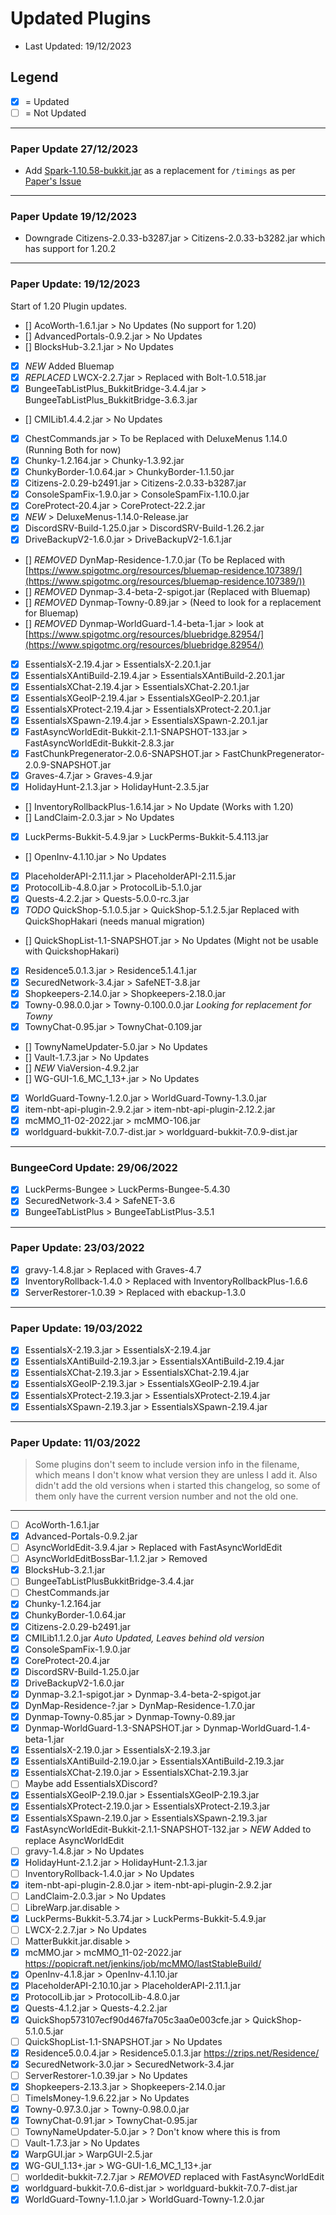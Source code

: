 # Updated Plugins

- Last Updated: 19/12/2023

## Legend

- [x] = Updated
- [ ] = Not Updated

* * *

### Paper Update 27/12/2023

- Add [Spark-1.10.58-bukkit.jar](https://spark.lucko.me/download) as a replacement for `/timings` as per [Paper's Issue](https://github.com/PaperMC/Paper/issues/8948)

* * *

### Paper Update 19/12/2023

- Downgrade Citizens-2.0.33-b3287.jar > Citizens-2.0.33-b3282.jar which has support for 1.20.2

* * *

### Paper Update: 19/12/2023

Start of 1.20 Plugin updates.

- [] AcoWorth-1.6.1.jar > No Updates (No support for 1.20)
- [] AdvancedPortals-0.9.2.jar > No Updates
- [] BlocksHub-3.2.1.jar > No Updates
- [x] *NEW* Added Bluemap
- [x] *REPLACED* LWCX-2.2.7.jar > Replaced with Bolt-1.0.518.jar
- [x] BungeeTabListPlus_BukkitBridge-3.4.4.jar > BungeeTabListPlus_BukkitBridge-3.6.3.jar
- [] CMILib1.4.4.2.jar > No Updates
- [x] ChestCommands.jar > To be Replaced with DeluxeMenus 1.14.0 (Running Both for now)
- [x] Chunky-1.2.164.jar > Chunky-1.3.92.jar
- [x] ChunkyBorder-1.0.64.jar > ChunkyBorder-1.1.50.jar
- [x] Citizens-2.0.29-b2491.jar > Citizens-2.0.33-b3287.jar
- [x] ConsoleSpamFix-1.9.0.jar > ConsoleSpamFix-1.10.0.jar
- [x] CoreProtect-20.4.jar > CoreProtect-22.2.jar
- [x] *NEW* > DeluxeMenus-1.14.0-Release.jar
- [x] DiscordSRV-Build-1.25.0.jar > DiscordSRV-Build-1.26.2.jar
- [x] DriveBackupV2-1.6.0.jar > DriveBackupV2-1.6.1.jar
- [] *REMOVED* DynMap-Residence-1.7.0.jar (To be Replaced with [https://www.spigotmc.org/resources/bluemap-residence.107389/](https://www.spigotmc.org/resources/bluemap-residence.107389/))
- [] *REMOVED* Dynmap-3.4-beta-2-spigot.jar (Replaced with Bluemap)
- [] *REMOVED* Dynmap-Towny-0.89.jar > (Need to look for a replacement for Bluemap)
- [] *REMOVED* Dynmap-WorldGuard-1.4-beta-1.jar > look at [https://www.spigotmc.org/resources/bluebridge.82954/](https://www.spigotmc.org/resources/bluebridge.82954/)
- [x] EssentialsX-2.19.4.jar > EssentialsX-2.20.1.jar
- [x] EssentialsXAntiBuild-2.19.4.jar > EssentialsXAntiBuild-2.20.1.jar
- [x] EssentialsXChat-2.19.4.jar > EssentialsXChat-2.20.1.jar
- [x] EssentialsXGeoIP-2.19.4.jar > EssentialsXGeoIP-2.20.1.jar
- [x] EssentialsXProtect-2.19.4.jar > EssentialsXProtect-2.20.1.jar
- [x] EssentialsXSpawn-2.19.4.jar > EssentialsXSpawn-2.20.1.jar
- [x] FastAsyncWorldEdit-Bukkit-2.1.1-SNAPSHOT-133.jar > FastAsyncWorldEdit-Bukkit-2.8.3.jar
- [x] FastChunkPregenerator-2.0.6-SNAPSHOT.jar > FastChunkPregenerator-2.0.9-SNAPSHOT.jar
- [x] Graves-4.7.jar > Graves-4.9.jar
- [x] HolidayHunt-2.1.3.jar > HolidayHunt-2.3.5.jar
- [] InventoryRollbackPlus-1.6.14.jar > No Update (Works with 1.20)
- [] LandClaim-2.0.3.jar > No Updates
- [x] LuckPerms-Bukkit-5.4.9.jar > LuckPerms-Bukkit-5.4.113.jar
- [] OpenInv-4.1.10.jar > No Updates
- [x] PlaceholderAPI-2.11.1.jar > PlaceholderAPI-2.11.5.jar
- [x] ProtocolLib-4.8.0.jar > ProtocolLib-5.1.0.jar
- [x] Quests-4.2.2.jar > Quests-5.0.0-rc.3.jar
- [x] *TODO* QuickShop-5.1.0.5.jar > QuickShop-5.1.2.5.jar Replaced with QuickShopHakari (needs manual migration)
- [] QuickShopList-1.1-SNAPSHOT.jar > No Updates (Might not be usable with QuickshopHakari)
- [x] Residence5.0.1.3.jar > Residence5.1.4.1.jar
- [x] SecuredNetwork-3.4.jar > SafeNET-3.8.jar
- [x] Shopkeepers-2.14.0.jar > Shopkeepers-2.18.0.jar
- [x] Towny-0.98.0.0.jar > Towny-0.100.0.0.jar *Looking for replacement for Towny*
- [x] TownyChat-0.95.jar > TownyChat-0.109.jar
- [] TownyNameUpdater-5.0.jar > No Updates
- [] Vault-1.7.3.jar > No Updates
- [] *NEW* ViaVersion-4.9.2.jar
- [] WG-GUI-1.6_MC_1_13+.jar > No Updates
- [x] WorldGuard-Towny-1.2.0.jar > WorldGuard-Towny-1.3.0.jar
- [x] item-nbt-api-plugin-2.9.2.jar > item-nbt-api-plugin-2.12.2.jar
- [x] mcMMO_11-02-2022.jar > mcMMO-106.jar
- [x] worldguard-bukkit-7.0.7-dist.jar > worldguard-bukkit-7.0.9-dist.jar

* * *

### BungeeCord Update: 29/06/2022

- [x] LuckPerms-Bungee > LuckPerms-Bungee-5.4.30
- [x] SecuredNetwork-3.4 > SafeNET-3.6
- [x] BungeeTabListPlus > BungeeTabListPlus-3.5.1

* * *
### Paper Update: 23/03/2022

- [x] gravy-1.4.8.jar > Replaced with Graves-4.7
- [x] InventoryRollback-1.4.0 > Replaced with InventoryRollbackPlus-1.6.6
- [x] ServerRestorer-1.0.39 > Replaced with ebackup-1.3.0

* * *

### Paper Update: 19/03/2022

- [x] EssentialsX-2.19.3.jar > EssentialsX-2.19.4.jar
- [x] EssentialsXAntiBuild-2.19.3.jar > EssentialsXAntiBuild-2.19.4.jar
- [x] EssentialsXChat-2.19.3.jar > EssentialsXChat-2.19.4.jar
- [x] EssentialsXGeoIP-2.19.3.jar > EssentialsXGeoIP-2.19.4.jar
- [x] EssentialsXProtect-2.19.3.jar > EssentialsXProtect-2.19.4.jar
- [x] EssentialsXSpawn-2.19.3.jar > EssentialsXSpawn-2.19.4.jar

* * *

### Paper Update: 11/03/2022

> Some plugins don't seem to include version info in the filename, which means I don't know what version they are unless I add it.
> Also didn't add the old versions when i started this changelog, so some of them only have the current version number and not the old one.
* * *

- [ ] AcoWorth-1.6.1.jar
- [x] Advanced-Portals-0.9.2.jar
- [ ] AsyncWorldEdit-3.9.4.jar > Replaced with FastAsyncWorldEdit
- [ ] AsyncWorldEditBossBar-1.1.2.jar > Removed
- [x] BlocksHub-3.2.1.jar
- [ ] BungeeTabListPlusBukkitBridge-3.4.4.jar
- [ ] ChestCommands.jar
- [x] Chunky-1.2.164.jar
- [x] ChunkyBorder-1.0.64.jar
- [x] Citizens-2.0.29-b2491.jar
- [x] CMILib1.1.2.0.jar *Auto Updated, Leaves behind old version*
- [x] ConsoleSpamFix-1.9.0.jar
- [x] CoreProtect-20.4.jar
- [x] DiscordSRV-Build-1.25.0.jar
- [x] DriveBackupV2-1.6.0.jar
- [x] Dynmap-3.2.1-spigot.jar > Dynmap-3.4-beta-2-spigot.jar
- [x] DynMap-Residence-?.jar > DynMap-Residence-1.7.0.jar
- [x] Dynmap-Towny-0.85.jar > Dynmap-Towny-0.89.jar
- [x] Dynmap-WorldGuard-1.3-SNAPSHOT.jar > Dynmap-WorldGuard-1.4-beta-1.jar
- [x] EssentialsX-2.19.0.jar > EssentialsX-2.19.3.jar
- [x] EssentialsXAntiBuild-2.19.0.jar > EssentialsXAntiBuild-2.19.3.jar
- [x] EssentialsXChat-2.19.0.jar > EssentialsXChat-2.19.3.jar
- [ ] Maybe add EssentialsXDiscord?
- [x] EssentialsXGeoIP-2.19.0.jar > EssentialsXGeoIP-2.19.3.jar
- [x] EssentialsXProtect-2.19.0.jar > EssentialsXProtect-2.19.3.jar
- [x] EssentialsXSpawn-2.19.0.jar > EssentialsXSpawn-2.19.3.jar
- [x] FastAsyncWorldEdit-Bukkit-2.1.1-SNAPSHOT-132.jar > *NEW* Added to replace AsyncWorldEdit
- [ ] gravy-1.4.8.jar > No Updates
- [x] HolidayHunt-2.1.2.jar > HolidayHunt-2.1.3.jar
- [ ] InventoryRollback-1.4.0.jar > No Updates
- [x] item-nbt-api-plugin-2.8.0.jar > item-nbt-api-plugin-2.9.2.jar
- [ ] LandClaim-2.0.3.jar > No Updates
- [ ] LibreWarp.jar.disable >
- [x] LuckPerms-Bukkit-5.3.74.jar > LuckPerms-Bukkit-5.4.9.jar
- [ ] LWCX-2.2.7.jar > No Updates
- [ ] MatterBukkit.jar.disable >
- [x] mcMMO.jar > mcMMO_11-02-2022.jar https://popicraft.net/jenkins/job/mcMMO/lastStableBuild/
- [x] OpenInv-4.1.8.jar > OpenInv-4.1.10.jar
- [x] PlaceholderAPI-2.10.10.jar > PlaceholderAPI-2.11.1.jar
- [x] ProtocolLib.jar > ProtocolLib-4.8.0.jar
- [x] Quests-4.1.2.jar > Quests-4.2.2.jar
- [x] QuickShop573107ecf90d467fa705c3aa0e003cfe.jar > QuickShop-5.1.0.5.jar
- [ ] QuickShopList-1.1-SNAPSHOT.jar > No Updates
- [x] Residence5.0.0.4.jar > Residence5.0.1.3.jar https://zrips.net/Residence/
- [x] SecuredNetwork-3.0.jar > SecuredNetwork-3.4.jar
- [ ] ServerRestorer-1.0.39.jar > No Updates
- [x] Shopkeepers-2.13.3.jar > Shopkeepers-2.14.0.jar
- [ ] TimeIsMoney-1.9.6.22.jar > No Updates
- [x] Towny-0.97.3.0.jar > Towny-0.98.0.0.jar
- [x] TownyChat-0.91.jar > TownyChat-0.95.jar
- [ ] TownyNameUpdater-5.0.jar > ? Don't know where this is from
- [ ] Vault-1.7.3.jar > No Updates
- [x] WarpGUI.jar > WarpGUI-2.5.jar
- [x] WG-GUI_1.13+.jar > WG-GUI-1.6_MC_1_13+.jar
- [ ] worldedit-bukkit-7.2.7.jar > *REMOVED* replaced with FastAsyncWorldEdit
- [x] worldguard-bukkit-7.0.6-dist.jar > worldguard-bukkit-7.0.7-dist.jar
- [x] WorldGuard-Towny-1.1.0.jar > WorldGuard-Towny-1.2.0.jar
